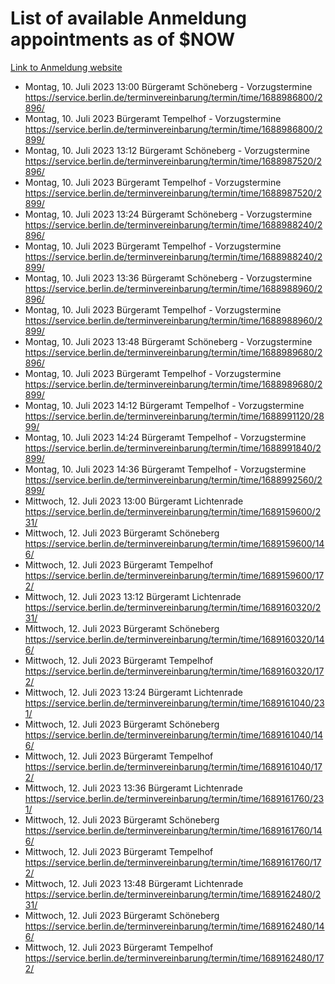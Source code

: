 # List of available Anmeldung appointments as of $NOW
[Link to Anmeldung website](https://service.berlin.de/terminvereinbarung/termin/tag.php?termin=1&anliegen[]=120686&dienstleisterlist=122210,122217,327316,122219,327312,122227,327314,122231,327346,122243,327348,122254,122252,329742,122260,329745,122262,329748,122271,327278,122273,327274,122277,327276,330436,122280,327294,122282,327290,122284,327292,122291,327270,122285,327266,122286,327264,122296,327268,150230,329760,122297,327286,122294,327284,122312,329763,122314,329775,122304,327330,122311,327334,122309,327332,317869,122281,327352,122279,329772,122283,122276,327324,122274,327326,122267,329766,122246,327318,122251,327320,122257,327322,122208,327298,122226,327300&herkunft=http%3A%2F%2Fservice.berlin.de%2Fdienstleistung%2F120686%2F)
- Montag, 10. Juli 2023 13:00 Bürgeramt Schöneberg - Vorzugstermine https://service.berlin.de/terminvereinbarung/termin/time/1688986800/2896/
- Montag, 10. Juli 2023  Bürgeramt Tempelhof - Vorzugstermine https://service.berlin.de/terminvereinbarung/termin/time/1688986800/2899/
- Montag, 10. Juli 2023 13:12 Bürgeramt Schöneberg - Vorzugstermine https://service.berlin.de/terminvereinbarung/termin/time/1688987520/2896/
- Montag, 10. Juli 2023  Bürgeramt Tempelhof - Vorzugstermine https://service.berlin.de/terminvereinbarung/termin/time/1688987520/2899/
- Montag, 10. Juli 2023 13:24 Bürgeramt Schöneberg - Vorzugstermine https://service.berlin.de/terminvereinbarung/termin/time/1688988240/2896/
- Montag, 10. Juli 2023  Bürgeramt Tempelhof - Vorzugstermine https://service.berlin.de/terminvereinbarung/termin/time/1688988240/2899/
- Montag, 10. Juli 2023 13:36 Bürgeramt Schöneberg - Vorzugstermine https://service.berlin.de/terminvereinbarung/termin/time/1688988960/2896/
- Montag, 10. Juli 2023  Bürgeramt Tempelhof - Vorzugstermine https://service.berlin.de/terminvereinbarung/termin/time/1688988960/2899/
- Montag, 10. Juli 2023 13:48 Bürgeramt Schöneberg - Vorzugstermine https://service.berlin.de/terminvereinbarung/termin/time/1688989680/2896/
- Montag, 10. Juli 2023  Bürgeramt Tempelhof - Vorzugstermine https://service.berlin.de/terminvereinbarung/termin/time/1688989680/2899/
- Montag, 10. Juli 2023 14:12 Bürgeramt Tempelhof - Vorzugstermine https://service.berlin.de/terminvereinbarung/termin/time/1688991120/2899/
- Montag, 10. Juli 2023 14:24 Bürgeramt Tempelhof - Vorzugstermine https://service.berlin.de/terminvereinbarung/termin/time/1688991840/2899/
- Montag, 10. Juli 2023 14:36 Bürgeramt Tempelhof - Vorzugstermine https://service.berlin.de/terminvereinbarung/termin/time/1688992560/2899/
- Mittwoch, 12. Juli 2023 13:00 Bürgeramt Lichtenrade https://service.berlin.de/terminvereinbarung/termin/time/1689159600/231/
- Mittwoch, 12. Juli 2023  Bürgeramt Schöneberg https://service.berlin.de/terminvereinbarung/termin/time/1689159600/146/
- Mittwoch, 12. Juli 2023  Bürgeramt Tempelhof https://service.berlin.de/terminvereinbarung/termin/time/1689159600/172/
- Mittwoch, 12. Juli 2023 13:12 Bürgeramt Lichtenrade https://service.berlin.de/terminvereinbarung/termin/time/1689160320/231/
- Mittwoch, 12. Juli 2023  Bürgeramt Schöneberg https://service.berlin.de/terminvereinbarung/termin/time/1689160320/146/
- Mittwoch, 12. Juli 2023  Bürgeramt Tempelhof https://service.berlin.de/terminvereinbarung/termin/time/1689160320/172/
- Mittwoch, 12. Juli 2023 13:24 Bürgeramt Lichtenrade https://service.berlin.de/terminvereinbarung/termin/time/1689161040/231/
- Mittwoch, 12. Juli 2023  Bürgeramt Schöneberg https://service.berlin.de/terminvereinbarung/termin/time/1689161040/146/
- Mittwoch, 12. Juli 2023  Bürgeramt Tempelhof https://service.berlin.de/terminvereinbarung/termin/time/1689161040/172/
- Mittwoch, 12. Juli 2023 13:36 Bürgeramt Lichtenrade https://service.berlin.de/terminvereinbarung/termin/time/1689161760/231/
- Mittwoch, 12. Juli 2023  Bürgeramt Schöneberg https://service.berlin.de/terminvereinbarung/termin/time/1689161760/146/
- Mittwoch, 12. Juli 2023  Bürgeramt Tempelhof https://service.berlin.de/terminvereinbarung/termin/time/1689161760/172/
- Mittwoch, 12. Juli 2023 13:48 Bürgeramt Lichtenrade https://service.berlin.de/terminvereinbarung/termin/time/1689162480/231/
- Mittwoch, 12. Juli 2023  Bürgeramt Schöneberg https://service.berlin.de/terminvereinbarung/termin/time/1689162480/146/
- Mittwoch, 12. Juli 2023  Bürgeramt Tempelhof https://service.berlin.de/terminvereinbarung/termin/time/1689162480/172/
